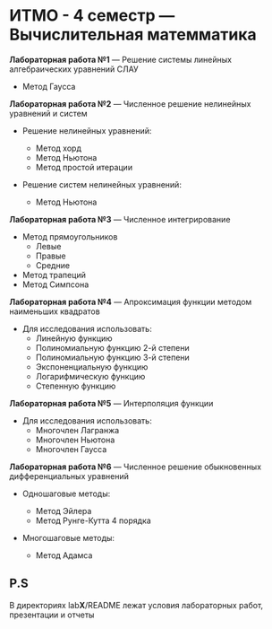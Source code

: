 # ИТМО - 4 семестр — Вычислительная матемматика

**Лабораторная работа №1** — Решение системы линейных алгебраических уравнений СЛАУ
* Метод Гаусса

**Лабораторная работа №2** — Численное решение нелинейных уравнений и систем

* Решение нелинейных уравнений:
  * Метод хорд 
  * Метод Ньютона 
  * Метод простой итерации
 
* Решение систем нелинейных уравнений: 
  * Метод Ньютона

**Лабораторная работа №3** — Численное интегрирование
* Метод прямоугольников 
  * Левые
  * Правые
  * Средние
* Метод трапеций
* Метод Симпсона

**Лабораторная работа №4** — Апроксимация функции методом наименьших квадратов
* Для исследования использовать:
  * Линейную функцию
  * Полиномиальную функцию 2-й степени
  * Полиномиальную функцию 3-й степени
  * Экспоненциальную функцию
  * Логарифмическую функцию
  * Степенную функцию

**Лабораторная работа №5** — Интерполяция функции
* Для исследования использовать:
  * Многочлен Лагранжа
  * Многочлен Ньютона
  * Многочлен Гаусса

**Лабораторная работа №6** — Численное решение обыкновенных дифференциальных уравнений
* Одношаговые методы:
  * Метод Эйлера
  * Метод Рунге-Кутта 4 порядка

* Многошаговые методы:
  * Метод Адамса


## P.S
В директориях lab**X**/README лежат условия лабораторных работ, презентации и отчеты

